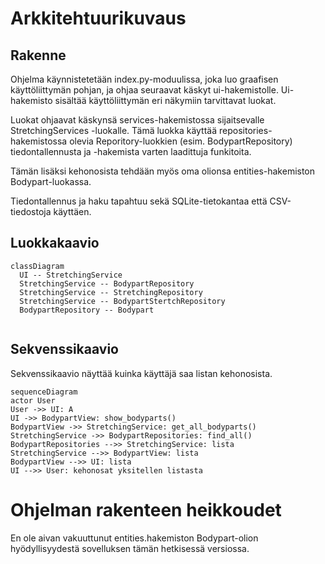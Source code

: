 # Arkkitehtuurikuvaus

## Rakenne

Ohjelma käynnistetetään index.py-moduulissa, joka luo graafisen käyttöliittymän pohjan, ja ohjaa seuraavat käskyt ui-hakemistolle. Ui-hakemisto sisältää käyttöliittymän eri näkymiin tarvittavat luokat.

Luokat ohjaavat käskynsä services-hakemistossa sijaitsevalle StretchingServices -luokalle. Tämä luokka käyttää repositories-hakemistossa olevia Reporitory-luokkien (esim. BodypartRepository) tiedontallennusta ja -hakemista varten laadittuja funkitoita.

Tämän lisäksi kehonosista tehdään myös oma olionsa entities-hakemiston Bodypart-luokassa.

Tiedontallennus ja haku tapahtuu sekä SQLite-tietokantaa että CSV-tiedostoja käyttäen.

## Luokkakaavio

```mermaid
classDiagram
  UI -- StretchingService
  StretchingService -- BodypartRepository
  StretchingService -- StretchingRepository
  StretchingService -- BodypartStertchRepository
  BodypartRepository -- Bodypart
  
```

## Sekvenssikaavio

Sekvenssikaavio näyttää kuinka käyttäjä saa listan kehonosista.

```mermaid
sequenceDiagram
actor User
User ->> UI: A
UI ->> BodypartView: show_bodyparts()
BodypartView ->> StretchingService: get_all_bodyparts()
StretchingService ->> BodypartRepositories: find_all()
BodypartRepositories -->> StretchingService: lista
StretchingService -->> BodypartView: lista
BodypartView -->> UI: lista
UI -->> User: kehonosat yksitellen listasta
```
# Ohjelman rakenteen heikkoudet

En ole aivan vakuuttunut entities.hakemiston Bodypart-olion hyödyllisyydestä sovelluksen tämän hetkisessä versiossa.

